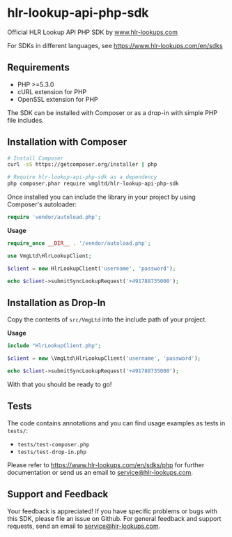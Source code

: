 hlr-lookup-api-php-sdk
======================
Official HLR Lookup API PHP SDK by www.hlr-lookups.com

For SDKs in different languages, see https://www.hlr-lookups.com/en/sdks

Requirements
------------
* PHP >=5.3.0
* cURL extension for PHP
* OpenSSL extension for PHP

The SDK can be installed with Composer or as a drop-in with simple PHP file includes.

Installation with Composer
--------------------------
```bash
# Install Composer
curl -sS https://getcomposer.org/installer | php

# Require hlr-lookup-api-php-sdk as a dependency
php composer.phar require vmgltd/hlr-lookup-api-php-sdk
```

Once installed you can include the library in your project by using Composer's autoloader:
```php
require 'vendor/autoload.php';
```

**Usage**
```php
require_once __DIR__ . '/vendor/autoload.php';

use VmgLtd\HlrLookupClient;

$client = new HlrLookupClient('username', 'password');

echo $client->submitSyncLookupRequest('+491788735000');
```

Installation as Drop-In
-----------------------
Copy the contents of `src/VmgLtd` into the include path of your project.

**Usage**
```php
include "HlrLookupClient.php";

$client = new \VmgLtd\HlrLookupClient('username', 'password');

echo $client->submitSyncLookupRequest('+491788735000');
```

With that you should be ready to go!

Tests
-----

The code contains annotations and you can find usage examples as tests in `tests/`:
* `tests/test-composer.php`
* `tests/test-drop-in.php`

Please refer to https://www.hlr-lookups.com/en/sdks/php for further documentation or send us an email to service@hlr-lookups.com.

Support and Feedback
--------------------
Your feedback is appreciated! If you have specific problems or bugs with this SDK, please file an issue on Github. For general feedback and support requests, send an email to service@hlr-lookups.com.


